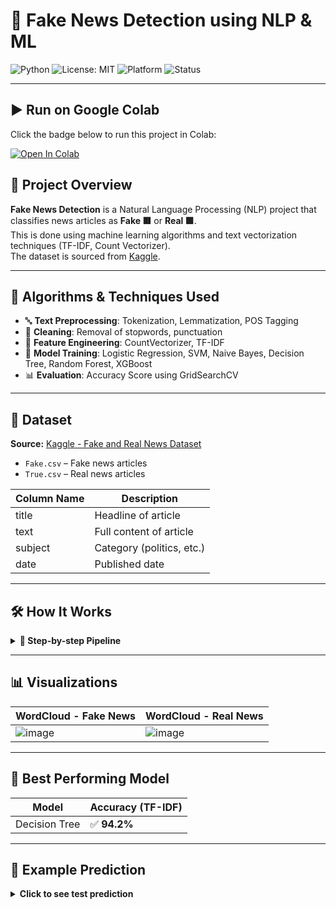 # 📰 Fake News Detection using NLP & ML

![Python](https://img.shields.io/badge/Python-3.10-blue?logo=python)
![License: MIT](https://img.shields.io/badge/License-MIT-yellow.svg)
![Platform](https://img.shields.io/badge/Platform-Colab-green?logo=googlecolab)
![Status](https://img.shields.io/badge/Status-Completed-brightgreen)

---

## ▶️ Run on Google Colab

Click the badge below to run this project in Colab:

[![Open In Colab](https://colab.research.google.com/assets/colab-badge.svg)](https://colab.research.google.com/drive/1eErFvKMsueFHUFQCk__tDqyF-Bcf8-Xh?usp=sharing)


## 📌 Project Overview

**Fake News Detection** is a Natural Language Processing (NLP) project that classifies news articles as **Fake 🟥** or **Real 🟩**.  
This is done using machine learning algorithms and text vectorization techniques (TF-IDF, Count Vectorizer).  
The dataset is sourced from [Kaggle](https://www.kaggle.com/datasets/clmentbisaillon/fake-and-real-news-dataset).

---

## 🧠 Algorithms & Techniques Used

- 🔤 **Text Preprocessing**: Tokenization, Lemmatization, POS Tagging
- 🧼 **Cleaning**: Removal of stopwords, punctuation
- 🧾 **Feature Engineering**: CountVectorizer, TF-IDF
- 🧪 **Model Training**: Logistic Regression, SVM, Naive Bayes, Decision Tree, Random Forest, XGBoost
- 📊 **Evaluation**: Accuracy Score using GridSearchCV

---

## 📁 Dataset


**Source:** [Kaggle - Fake and Real News Dataset](https://www.kaggle.com/datasets/clmentbisaillon/fake-and-real-news-dataset)  

- `Fake.csv` – Fake news articles
- `True.csv` – Real news articles

| Column Name | Description       |
|-------------|-------------------|
| title       | Headline of article |
| text        | Full content of article |
| subject     | Category (politics, etc.) |
| date        | Published date         |

---

## 🛠️ How It Works

<details>
<summary><strong>📘 Step-by-step Pipeline</strong></summary>

1. **Mount Google Drive** and Load Dataset  
2. **Data Cleaning & Preprocessing**
   - Lowercasing, removing punctuation
   - POS tagging and lemmatization  
3. **Visualization**  
   - WordClouds, Bar plots
4. **Vectorization**  
   - Using CountVectorizer and TF-IDF
5. **Train/Test Split**  
6. **Model Training**  
   - Hyperparameter tuning using `GridSearchCV`
7. **Prediction**  
   - Predict label for new unseen article
</details>

---

## 📊 Visualizations

| WordCloud - Fake News | WordCloud - Real News |
|------------------------|------------------------|
| ![image](https://github.com/user-attachments/assets/a89cbff0-9d7e-493c-a24e-7317cbfcc340) | ![image](https://github.com/user-attachments/assets/d6952bb2-262f-4041-8063-4abfcd9a8a15) |

---

## 🤖 Best Performing Model

| Model        | Accuracy (TF-IDF) |
|--------------|-------------------|
| Decision Tree | ✅ **94.2%**       |

---

## 💬 Example Prediction

<details>
<summary><strong>Click to see test prediction</strong></summary>

```python
text = ["Donald Trump just couldn’t wish all Americans a Happy New Year and leave it at that..."]
# Preprocess -> Lemmatize -> Vectorize -> Predict
result = model.predict(tfidf_vectorizer.transform([processed_text]))
print(result)
```

## 🧪 How to Use

```bash
# Clone the repo
git clone https://github.com/mmanikandan281/Fake-News-Detection.git

# Open the Colab notebook linked above to explore the project
```

